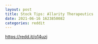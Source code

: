 ```yaml
--- 
layout: post 
title: Stock Tips: Allarity Therapeutics 
date: 2021-06-16 1623850082 
categories: reddit 
--- 
```

https://redd.it/o14uzj